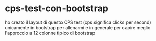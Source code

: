 # cps-test-con-bootstrap
ho creato il layout di questo CPS test (cps significa clicks per second) unicamente in bootstrap per allenarmi e in generale per capire meglio l'approccio a 12 colonne tipico di bootstrap
